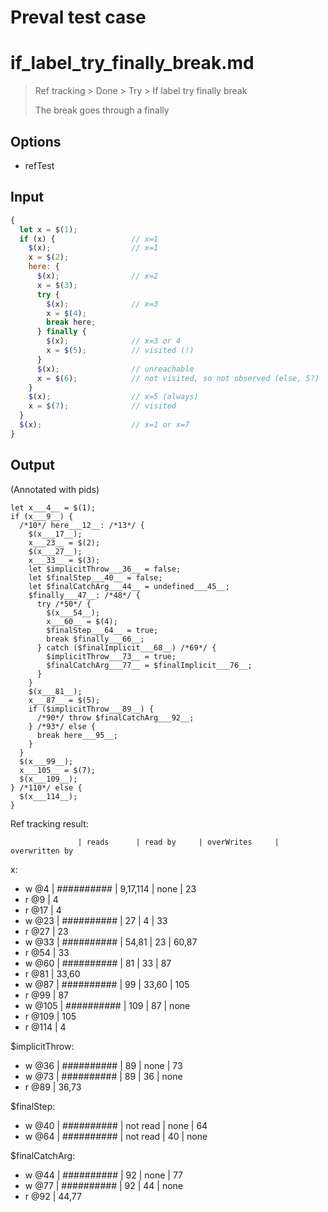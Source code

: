 # Preval test case

# if_label_try_finally_break.md

> Ref tracking > Done > Try > If label try finally break
>
> The break goes through a finally

## Options

- refTest

## Input

`````js filename=intro
{
  let x = $(1);
  if (x) {                 // x=1
    $(x);                  // x=1
    x = $(2);
    here: {
      $(x);                // x=2
      x = $(3);
      try {
        $(x);              // x=3
        x = $(4);
        break here;
      } finally {
        $(x);              // x=3 or 4
        x = $(5);          // visited (!)
      }
      $(x);                // unreachable
      x = $(6);            // not visited, so not observed (else, 5?)
    }
    $(x);                  // x=5 (always)
    x = $(7);              // visited
  }
  $(x);                    // x=1 or x=7
}
`````

## Output

(Annotated with pids)

`````filename=intro
let x___4__ = $(1);
if (x___9__) {
  /*10*/ here___12__: /*13*/ {
    $(x___17__);
    x___23__ = $(2);
    $(x___27__);
    x___33__ = $(3);
    let $implicitThrow___36__ = false;
    let $finalStep___40__ = false;
    let $finalCatchArg___44__ = undefined___45__;
    $finally___47__: /*48*/ {
      try /*50*/ {
        $(x___54__);
        x___60__ = $(4);
        $finalStep___64__ = true;
        break $finally___66__;
      } catch ($finalImplicit___68__) /*69*/ {
        $implicitThrow___73__ = true;
        $finalCatchArg___77__ = $finalImplicit___76__;
      }
    }
    $(x___81__);
    x___87__ = $(5);
    if ($implicitThrow___89__) {
      /*90*/ throw $finalCatchArg___92__;
    } /*93*/ else {
      break here___95__;
    }
  }
  $(x___99__);
  x___105__ = $(7);
  $(x___109__);
} /*110*/ else {
  $(x___114__);
}
`````

Ref tracking result:

                   | reads      | read by     | overWrites     | overwritten by
x:
  - w @4       | ########## | 9,17,114    | none           | 23
  - r @9       | 4
  - r @17      | 4
  - w @23      | ########## | 27          | 4              | 33
  - r @27      | 23
  - w @33      | ########## | 54,81       | 23             | 60,87
  - r @54      | 33
  - w @60      | ########## | 81          | 33             | 87
  - r @81      | 33,60
  - w @87      | ########## | 99          | 33,60          | 105
  - r @99      | 87
  - w @105     | ########## | 109         | 87             | none
  - r @109     | 105
  - r @114     | 4

$implicitThrow:
  - w @36          | ########## | 89          | none           | 73
  - w @73          | ########## | 89          | 36             | none
  - r @89          | 36,73

$finalStep:
  - w @40          | ########## | not read    | none           | 64
  - w @64          | ########## | not read    | 40             | none

$finalCatchArg:
  - w @44          | ########## | 92          | none           | 77
  - w @77          | ########## | 92          | 44             | none
  - r @92          | 44,77
